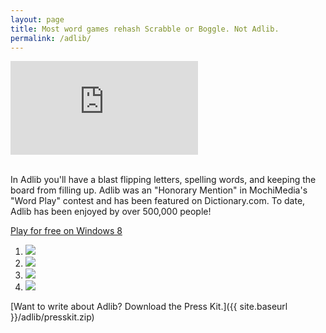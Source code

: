 ```yaml
---
layout: page
title: Most word games rehash Scrabble or Boggle. Not Adlib.
permalink: /adlib/
---
```


<div class="windows-surface">
    <div class="video">
        <iframe src="http://www.youtube.com/embed/FFuGk2pFjmo" frameborder="0" allowfullscreen></iframe>
    </div>
</div>
<br />

In Adlib you'll have a blast flipping letters, spelling words, and keeping the board from filling up. 
Adlib was an "Honorary Mention" in MochiMedia's "Word Play" contest and has been featured on Dictionary.com. 
To date, Adlib has been enjoyed by over 500,000 people!

<a class="button center" href="http://apps.microsoft.com/windows/app/adlib/7c910458-2502-490e-9294-29c645e05052">Play for free on Windows 8</a>

<ol class="screenshots">
    <li><a href="{{ site.baseurl }}/adlib/screenshot1.jpg"><img src="{{ site.baseurl }}/adlib/screenshot1.thumb.jpg" /></a></li>
    <li><a href="{{ site.baseurl }}/adlib/screenshot2.jpg"><img src="{{ site.baseurl }}/adlib/screenshot2.thumb.jpg" /></a></li>
    <li><a href="{{ site.baseurl }}/adlib/screenshot3.jpg"><img src="{{ site.baseurl }}/adlib/screenshot3.thumb.jpg" /></a></li>
    <li><a href="{{ site.baseurl }}/adlib/screenshot4.jpg"><img src="{{ site.baseurl }}/adlib/screenshot4.thumb.jpg" /></a></li>
</ol>

[Want to write about Adlib? Download the Press Kit.]({{ site.baseurl }}/adlib/presskit.zip)